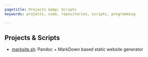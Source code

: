 ```yaml
---
pagetitle: Projects &amp; Scripts
keywords: projects, code, repositories, scripts, programming

---
```


## Projects &amp; Scripts

- [marksite.sh](marksite.sh.md): Pandoc + MarkDown based static website generator

